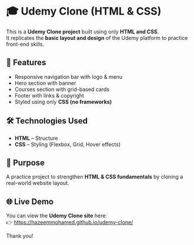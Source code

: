 # 🎓 Udemy Clone (HTML & CSS)

This is a **Udemy Clone project** built using only **HTML and CSS**.  
It replicates the **basic layout and design** of the Udemy platform to practice front-end skills.

## 🚀 Features
- Responsive navigation bar with logo & menu
- Hero section with banner
- Courses section with grid-based cards
- Footer with links & copyright
- Styled using only **CSS (no frameworks)**

## 🛠️ Technologies Used
- **HTML** – Structure
- **CSS** – Styling (Flexbox, Grid, Hover effects)

## 📌 Purpose
A practice project to strengthen **HTML & CSS fundamentals** by cloning a real-world website layout.

## 🌐 Live Demo
You can view the **Udemy Clone site** here:  
👉 https://hazeemmohamed.github.io/udemy-clone/

Thank you!
